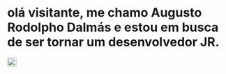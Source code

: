 <h1>olá visitante, me chamo Augusto Rodolpho Dalmás e estou em busca de ser tornar um desenvolvedor JR.</h1>  





<a href="https://www.python.org/" title="Python"><img src="https://github.com/get-icon/geticon/raw/master/icons/python.svg" alt="Python" width="21px" height="21px"></a>
